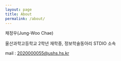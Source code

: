 ```yaml
---
layout: page
title: About
permalink: /about/
---
```


채정우(Jung-Woo Chae)

울산과학고등학교 2학년 재학중, 정보학술동아리 STDIO 소속

mail : 2020000055@ushs.hs.kr
